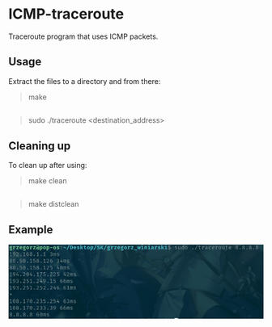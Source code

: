 # ICMP-traceroute
Traceroute program that uses ICMP packets. 

## Usage
Extract the files to a directory and from there:
> make
##
> sudo ./traceroute <destination_address>

## Cleaning up
To clean up after using:
> make clean
##
> make distclean

## Example
![cyk](exampleT.png?raw=true "exampleT")

